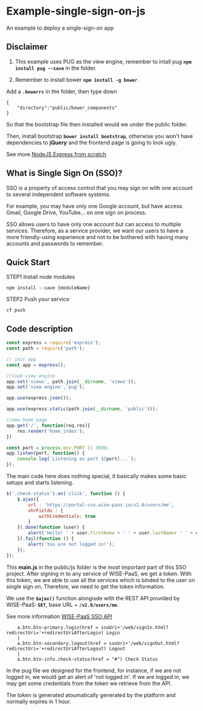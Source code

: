 # Example-single-sign-on-js

An example to deploy a single-sign-on app

## Disclaimer

1. This example uses PUG as the view engine, remember to intall pug **`npm install pug --save`** in the folder.

2. Remember to install bower **`npm install -g bower`**. 

Add a **`.bowerrc`** in the folder, then type down 

```
{
    "directory":"public/bower_components"
}
```

So that the bootstrap file then installed would we under the public folder.

Then, install bootstrap **`bower install bootstrap`**, otherwise you won't have dependencies to **jQuery** and the frontend page is going to look ugly.


See more [NodeJS Express from scratch](https://www.youtube.com/watch?v=lAUncPg_FVw)

## What is Single Sign On (SSO)?

SSO is a property of access control that you may sign on with one account to several independent software systems.

For example, you may have only one Google account, but have access Gmail, Google Drive, YouTube... on one sign on process.

SSO allows users to have only one account but can access to multiple services. Therefore, as a service provider, we want our users to have a more friendly-using experience and not to be bothered with having many accounts and passwords to remember.

## Quick Start

STEP1 Install node modules

    npm install --save {moduleName}
    
STEP2 Push your service

    cf push

## Code description

```js
const express = require('express');
const path = require('path');

// init app
const app = express();

//load view engine
app.set('views', path.join(__dirname, 'views'));
app.set('view engine','pug');

app.use(express.json());

app.use(express.static(path.join(__dirname, 'public')));

//new home page
app.get('/', function(req,res){
    res.render('home_index');
})

const port = process.env.PORT || 3030;
app.listen(port, function() {
    console.log(`Listening on port ${port}...`);
});
```

The main code here does nothing special, it basically makes some basic setups and starts listening.

```js
$('.check-status').on('click', function () {
    $.ajax({
        url : 'https://portal-sso.wise-paas.io/v2.0/users/me',
        xhrFields : {
            withCredentials: true
        }
    }).done(function (user) {
        alert('Hello! ' + user.firstName + ' ' + user.lastName+ ' ' + user.country);
    }).fail(function () {
        alert('You are not logged in!');
    });
});
```

This **main.js** in the public/js folder is the most important part of this SSO project. After signing in to any service of WISE-PaaS, we get a token. With this token, we are able to use all the services which is binded to the user on single sign on. Therefore, we need to get the token information. 

We use the **`$ajax()`** function alongisde with the REST API provided by WISE-PaaS: **`GET`**, base URL + **`/v2.0/users/me`**. 

See more information [WISE-PaaS SSO API](https://portal-technical.wise-paas.io/doc/api-document-portal.html#SSO-2)

```pug
    a.btn.btn-primary.login(href = ssoUri+'/web/signIn.html?redirectUri='+redirectUriAfterLogin) Login
    |       
    a.btn.btn-secondary.logout(href = ssoUri+'/web/signOut.html?redirectUri='+redirectUriAfterLogout) Logout
    |       
    a.btn.btn-info.check-status(href = "#") Check Status
```

In the pug file we designed for the frontend, for instance, if we are not logged in, we would get an alert of 'not logged in'. If we are logged in, we may get some credentials from the token we retrieve from the API.

The token is generated atoumatically generated by the platform and normally expires in 1 hour.
